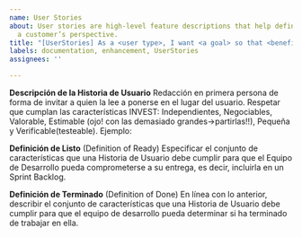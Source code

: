 ```yaml
---
name: User Stories
about: User stories are high-level feature descriptions that help define benefit from
  a customer’s perspective.
title: "[UserStories] As a <user type>, I want <a goal> so that <benefit>"
labels: documentation, enhancement, UserStories
assignees: ''

---
```


**Descripción de la Historia de Usuario**
Redacción en primera persona de forma de invitar a quien la lee a ponerse en el lugar del usuario.
Respetar que cumplan las características INVEST: Independientes, Negociables, Valorable, Estimable (ojo! con las demasiado grandes->partirlas!!), Pequeña y Verificable(testeable).
Ejemplo:

**Definición de Listo** (Definition of Ready)
Especificar el conjunto de características que una Historia de Usuario debe cumplir para que el Equipo de Desarrollo pueda comprometerse a su entrega, es decir, incluirla en un Sprint Backlog.
 
**Definición de Terminado** (Definition of Done)
En línea con lo anterior, describir el conjunto de características que una Historia de Usuario debe cumplir para que el equipo de desarrollo pueda determinar si ha terminado de trabajar en ella.

